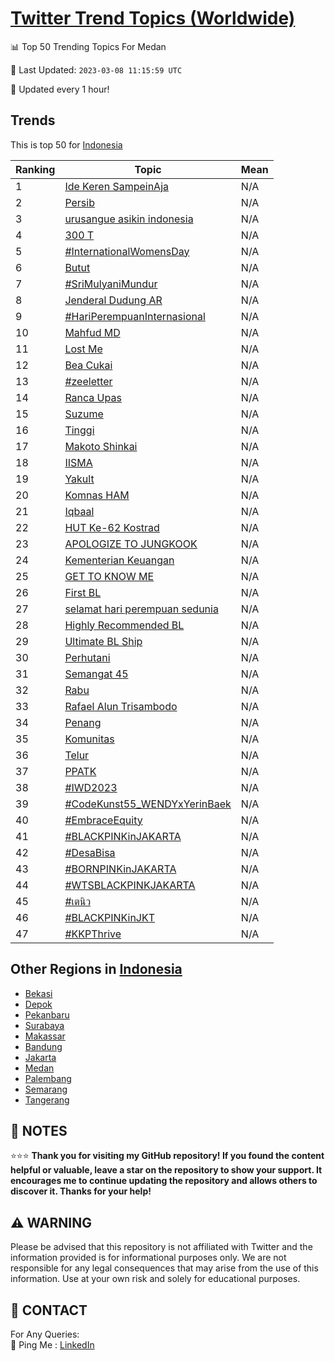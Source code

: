 [Twitter Trend Topics (Worldwide)](https://github.com/ErcinDedeoglu/Twitter-Trend-Topics)
==========


📊 Top 50 Trending Topics For Medan

📆 Last Updated: `2023-03-08 11:15:59 UTC`

🔧 Updated every 1 hour!


## Trends

This is top 50 for [Indonesia](</Indonesia>)

| Ranking | Topic | Mean |
| ------- | ------------ | ------------ |
| 1 | [Ide Keren SampeinAja](http://twitter.com/search?q=Ide+Keren+SampeinAja) | N/A |
| 2 | [Persib](http://twitter.com/search?q=Persib) | N/A |
| 3 | [urusangue asikin indonesia](http://twitter.com/search?q=urusangue+asikin+indonesia) | N/A |
| 4 | [300 T](http://twitter.com/search?q=300+T) | N/A |
| 5 | [#InternationalWomensDay](http://twitter.com/search?q=%23InternationalWomensDay) | N/A |
| 6 | [Butut](http://twitter.com/search?q=Butut) | N/A |
| 7 | [#SriMulyaniMundur](http://twitter.com/search?q=%23SriMulyaniMundur) | N/A |
| 8 | [Jenderal Dudung AR](http://twitter.com/search?q=Jenderal+Dudung+AR) | N/A |
| 9 | [#HariPerempuanInternasional](http://twitter.com/search?q=%23HariPerempuanInternasional) | N/A |
| 10 | [Mahfud MD](http://twitter.com/search?q=Mahfud+MD) | N/A |
| 11 | [Lost Me](http://twitter.com/search?q=Lost+Me) | N/A |
| 12 | [Bea Cukai](http://twitter.com/search?q=Bea+Cukai) | N/A |
| 13 | [#zeeletter](http://twitter.com/search?q=%23zeeletter) | N/A |
| 14 | [Ranca Upas](http://twitter.com/search?q=Ranca+Upas) | N/A |
| 15 | [Suzume](http://twitter.com/search?q=Suzume) | N/A |
| 16 | [Tinggi](http://twitter.com/search?q=Tinggi) | N/A |
| 17 | [Makoto Shinkai](http://twitter.com/search?q=Makoto+Shinkai) | N/A |
| 18 | [IISMA](http://twitter.com/search?q=IISMA) | N/A |
| 19 | [Yakult](http://twitter.com/search?q=Yakult) | N/A |
| 20 | [Komnas HAM](http://twitter.com/search?q=Komnas+HAM) | N/A |
| 21 | [Iqbaal](http://twitter.com/search?q=Iqbaal) | N/A |
| 22 | [HUT Ke-62 Kostrad](http://twitter.com/search?q=HUT+Ke-62+Kostrad) | N/A |
| 23 | [APOLOGIZE TO JUNGKOOK](http://twitter.com/search?q=APOLOGIZE+TO+JUNGKOOK) | N/A |
| 24 | [Kementerian Keuangan](http://twitter.com/search?q=Kementerian+Keuangan) | N/A |
| 25 | [GET TO KNOW ME](http://twitter.com/search?q=GET+TO+KNOW+ME) | N/A |
| 26 | [First BL](http://twitter.com/search?q=First+BL) | N/A |
| 27 | [selamat hari perempuan sedunia](http://twitter.com/search?q=selamat+hari+perempuan+sedunia) | N/A |
| 28 | [Highly Recommended BL](http://twitter.com/search?q=Highly+Recommended+BL) | N/A |
| 29 | [Ultimate BL Ship](http://twitter.com/search?q=Ultimate+BL+Ship) | N/A |
| 30 | [Perhutani](http://twitter.com/search?q=Perhutani) | N/A |
| 31 | [Semangat 45](http://twitter.com/search?q=Semangat+45) | N/A |
| 32 | [Rabu](http://twitter.com/search?q=Rabu) | N/A |
| 33 | [Rafael Alun Trisambodo](http://twitter.com/search?q=Rafael+Alun+Trisambodo) | N/A |
| 34 | [Penang](http://twitter.com/search?q=Penang) | N/A |
| 35 | [Komunitas](http://twitter.com/search?q=Komunitas) | N/A |
| 36 | [Telur](http://twitter.com/search?q=Telur) | N/A |
| 37 | [PPATK](http://twitter.com/search?q=PPATK) | N/A |
| 38 | [#IWD2023](http://twitter.com/search?q=%23IWD2023) | N/A |
| 39 | [#CodeKunst55_WENDYxYerinBaek](http://twitter.com/search?q=%23CodeKunst55_WENDYxYerinBaek) | N/A |
| 40 | [#EmbraceEquity](http://twitter.com/search?q=%23EmbraceEquity) | N/A |
| 41 | [#BLACKPINKinJAKARTA](http://twitter.com/search?q=%23BLACKPINKinJAKARTA) | N/A |
| 42 | [#DesaBisa](http://twitter.com/search?q=%23DesaBisa) | N/A |
| 43 | [#BORNPINKinJAKARTA](http://twitter.com/search?q=%23BORNPINKinJAKARTA) | N/A |
| 44 | [#WTSBLACKPINKJAKARTA](http://twitter.com/search?q=%23WTSBLACKPINKJAKARTA) | N/A |
| 45 | [#เตนิว](http://twitter.com/search?q=%23%e0%b9%80%e0%b8%95%e0%b8%99%e0%b8%b4%e0%b8%a7) | N/A |
| 46 | [#BLACKPINKinJKT](http://twitter.com/search?q=%23BLACKPINKinJKT) | N/A |
| 47 | [#KKPThrive](http://twitter.com/search?q=%23KKPThrive) | N/A |



## Other Regions in [Indonesia](</Indonesia>)

* [Bekasi](</Indonesia/Bekasi.md>)
* [Depok](</Indonesia/Depok.md>)
* [Pekanbaru](</Indonesia/Pekanbaru.md>)
* [Surabaya](</Indonesia/Surabaya.md>)
* [Makassar](</Indonesia/Makassar.md>)
* [Bandung](</Indonesia/Bandung.md>)
* [Jakarta](</Indonesia/Jakarta.md>)
* [Medan](</Indonesia/Medan.md>)
* [Palembang](</Indonesia/Palembang.md>)
* [Semarang](</Indonesia/Semarang.md>)
* [Tangerang](</Indonesia/Tangerang.md>)



## 📝 NOTES

⭐⭐⭐ **Thank you for visiting my GitHub repository! If you found the content helpful or valuable, leave a star on the repository to show your support. It encourages me to continue updating the repository and allows others to discover it. Thanks for your help!**


## ⚠️ WARNING

Please be advised that this repository is not affiliated with Twitter and the information provided is for informational purposes only. We are not responsible for any legal consequences that may arise from the use of this information. Use at your own risk and solely for educational purposes.


## 📨 CONTACT

 For Any Queries:  
            🏓 Ping Me : [LinkedIn](https://www.linkedin.com/in/ercindedeoglu/)
